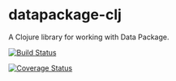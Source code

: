 # datapackage-clj
A Clojure library for working with Data Package.

[![Build Status](https://travis-ci.org/cblop/datapackage-clj.svg?branch=master)](https://travis-ci.org/cblop/datapackage-clj)

[![Coverage Status](https://coveralls.io/repos/github/cblop/datapackage-clj/badge.svg?branch=master)](https://coveralls.io/github/cblop/datapackage-clj?branch=master)
